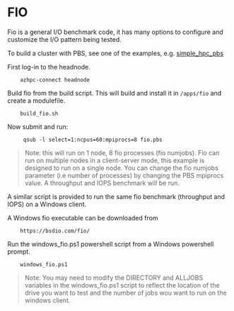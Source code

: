 # FIO

Fio is a general I/O benchmark code, it has many options to configure and customize the I/O pattern being tested.

To build a cluster with PBS, see one of the examples, e.g. [simple_hpc_pbs](../../examples/simple_hpc_pbs/readme.md)

First log-in to the headnode.
```
    azhpc-connect headnode
```

Build fio from the build script.  This will build and install it in `/apps/fio` and create a modulefile.

```
    build_fio.sh
```

Now submit and run:

```
     qsub -l select=1:ncpus=60:mpiprocs=8 fio.pbs
```
> Note: this will run on 1 node, 8 fio processes (fio numjobs). Fio can run on multiple nodes in a client-server mode, this example is designed to run on a single node. You can change the fio numjobs parameter (i.e number of processes) by changing the PBS mpiprocs value. A throughput and IOPS benchmark will be run.


A similar script is provided to run the same fio benchmark (throughput and IOPS) on a Windows client.

A Windows fio executable can be downloaded from
```
    https://bsdio.com/fio/
```

Run the windows_fio.ps1 powershell script from a Windows powershell prompt.
```
    windows_fio.ps1
```
> Note: You may need to modify the DIRECTORY and ALLJOBS variables in the windows_fio.ps1 script to reflect the location of the drive you want to test and the number of jobs wou want to run on the windows client.

